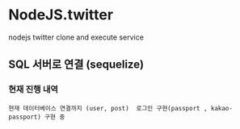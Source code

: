 # NodeJS.twitter
nodejs twitter clone and execute service 


## SQL 서버로 연결 (sequelize)


### 현재 진행 내역

    현재 데이터베이스 연결까지 (user, post)  로그인 구현(passport , kakao-passport) 구현 중